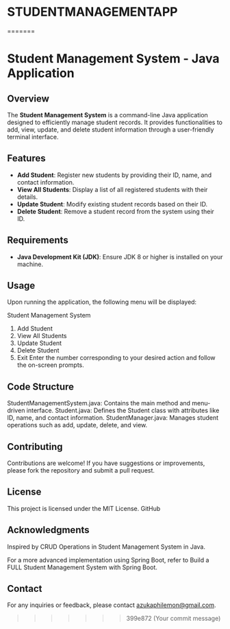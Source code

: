 # STUDENTMANAGEMENTAPP
=======
# Student Management System - Java Application

## Overview
The **Student Management System** is a command-line Java application designed to efficiently manage student records. It provides functionalities to add, view, update, and delete student information through a user-friendly terminal interface.

## Features
- **Add Student**: Register new students by providing their ID, name, and contact information.
- **View All Students**: Display a list of all registered students with their details.
- **Update Student**: Modify existing student records based on their ID.
- **Delete Student**: Remove a student record from the system using their ID.

## Requirements
- **Java Development Kit (JDK)**: Ensure JDK 8 or higher is installed on your machine.

## Usage
Upon running the application, the following menu will be displayed:​

Student Management System
1. Add Student
2. View All Students
3. Update Student
4. Delete Student
5. Exit
Enter the number corresponding to your desired action and follow the on-screen prompts.​

## Code Structure
StudentManagementSystem.java: Contains the main method and menu-driven interface.​
Student.java: Defines the Student class with attributes like ID, name, and contact information.​
StudentManager.java: Manages student operations such as add, update, delete, and view.​

## Contributing
Contributions are welcome! If you have suggestions or improvements, please fork the repository and submit a pull request.​

## License
This project is licensed under the MIT License.​
GitHub

## Acknowledgments
Inspired by CRUD Operations in Student Management System in Java.​

For a more advanced implementation using Spring Boot, refer to Build a FULL Student Management System with Spring Boot.

## Contact
For any inquiries or feedback, please contact azukaphilemon@gmail.com.
>>>>>>> 399e872 (Your commit message)
